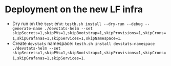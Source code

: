 # Deployment on the new LF infra

- Dry run on the `test` env: `testh.sh install --dry-run --debug --generate-name ./devstats-helm --set skipSecrets=1,skipPVs=1,skipBootstrap=1,skipProvisions=1,skipCrons=1,skipGrafanas=1,skipServices=1,skipNamespace=1`.
- Create `devstats` namespace: `testh.sh install devstats-namespace ./devstats-helm --set skipSecrets=1,skipPVs=1,skipBootstrap=1,skipProvisions=1,skipCrons=1,skipGrafanas=1,skipServices=1`.
